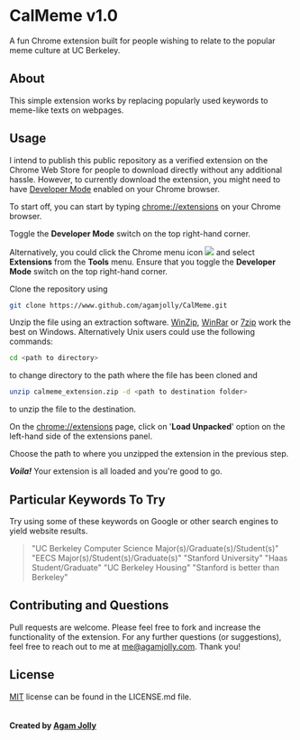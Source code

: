 # CalMeme v1.0
A fun Chrome extension built for people wishing to relate to the popular meme culture at UC Berkeley. 

## About 
This simple extension works by replacing popularly used keywords to meme-like texts on webpages. 

## Usage

I intend to publish this public repository as a verified extension on the Chrome Web Store for people to download directly without any additional hassle. However, to currently download the extension, you might need to have [Developer Mode](https://developer.chrome.com/extensions/faq#faq-dev-01) enabled on your Chrome browser. 

To start off, you can start by typing [chrome://extensions](chrome://extensions) on your Chrome browser. 

Toggle the **Developer Mode** switch on the top right-hand corner. 

Alternatively, you could click the Chrome menu icon ![](https://developer.chrome.com/static/images/hotdogmenu.png) and select **Extensions** from the **Tools** menu. Ensure that you toggle the **Developer Mode**  switch on the top right-hand corner. 

Clone the repository using 

```bash 
git clone https://www.github.com/agamjolly/CalMeme.git
```

Unzip the file using an extraction software. [WinZip](https://www.winzip.com), [WinRar](https://www.win-rar.com/) or [7zip](https://www.7zip.com) work the best on Windows. Alternatively Unix users could use the following commands: 

```bash 
cd <path to directory> 
```
to change directory to the path where the file has been cloned and 
```bash
unzip calmeme_extension.zip -d <path to destination folder>
```
to unzip the file to the destination.

On the [chrome://extensions](chrome://extensions) page, click on '**Load Unpacked**' option on the left-hand side of the extensions panel. 

Choose the path to where you unzipped the extension in the previous step.

***Voila!*** Your extension is all loaded and you're good to go.  

## Particular Keywords To Try
Try using some of these keywords on Google or other search engines to yield website results.

> "UC Berkeley Computer Science Major(s)/Graduate(s)/Student(s)"
> "EECS Major(s)/Student(s)/Graduate(s)" 
> "Stanford University"
> "Haas Student/Graduate"
> "UC Berkeley Housing"
> "Stanford is better than Berkeley"

## Contributing and Questions
Pull requests are welcome. Please feel free to fork and increase the functionality of the extension. For any further questions (or suggestions), feel free to reach out to me at me@agamjolly.com. Thank you! 

## License
[MIT](https://choosealicense.com/licenses/mit/) license can be found in the LICENSE.md file. 
<br><br><br>**Created by [Agam Jolly](https://www.agamjolly.com)**
